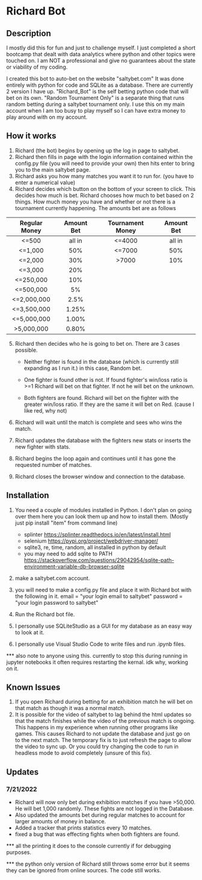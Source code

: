 # Richard Bot

## Description
I mostly did this for fun and just to challenge myself. I just completed a short bootcamp that dealt with data analytics where python and other topics were touched on. I am NOT a professional and give no guarantees about the state or viability of my coding.

I created this bot to auto-bet on the website "saltybet.com" It was done entirely with python for code and SQLite as a database. There are currently 2 version I have up. "Richard_Bot" is the self betting python code that will bet on its own. "Random Tournament Only" is a separate thing that runs random betting during a saltybet tournament only. I use this on my main account when I am too busy to play myself so I can have extra money to play around with on my account.

## How it works
1. Richard (the bot) begins by opening up the log in page to saltybet.
2. Richard then fills in page with the login information contained within the config.py file (you will need to provide your own) then hits enter to bring you to the main saltybet page.
3. Richard asks you how many matches you want it to run for. (you have to enter a numerical value)
4. Richard decides which button on the bottom of your screen to click. This decides how much is bet. Richard chooses how much to bet based on 2 things. How much money you have and whether or not there is a tournament currently happening. The amounts bet are as follows

| Regular Money | Amount Bet | Tournament Money | Amount Bet |
| :------: |:------:| :-----:| :-------: |
| <=500 | all in | <=4000 | all in |
| <=1,000 | 50% | <=7000 | 50% |
| <=2,000 | 30% | >7000 | 10% |
| <=3,000 | 20% | | |
| <=250,000 | 10% | | |
| <=500,000 | 5% | | |
| <=2,000,000| 2.5% | | |
| <=3,500,000| 1.25% | | |
| <=5,000,000| 1.00% | | |
| >5,000,000| 0.80% | | |

5. Richard then decides who he is going to bet on. There are 3 cases possible.
    *  Neither fighter is found in the database (which is currently still expanding as I run it.) in this case, Random bet.

    * One fighter is found other is not. If found fighter's win/loss ratio is >=1 Richard will bet on that fighter. If not he will bet on the unknown.

    * Both fighters are found. Richard will bet on the fighter with the greater win/loss ratio. If they are the same it will bet on Red. (cause I like red, why not)

6. Richard will wait until the match is complete and sees who wins the match.
7. Richard updates the database with the fighters new stats or inserts the new fighter with stats.
8. Richard begins the loop again and continues until it has gone the requested number of matches.
9. Richard closes the browser window and connection to the database.

## Installation
1. You need a couple of modules installed in Python. I don't plan on going over them here you can look them up and how to install them. (Mostly just pip install "item" from command line)
    * splinter  https://splinter.readthedocs.io/en/latest/install.html
    * selenium  https://pypi.org/project/webdriver-manager/
    * sqlite3, re, time, random, all installed in python by default
    * you may need to add sqlite to PATH  https://stackoverflow.com/questions/29042954/sqlite-path-environment-variable-db-browser-sqlite

2. make a saltybet.com account.

3. you will need to make a config.py file and place it with Richard bot with the following in it.
    email = "your login email to saltybet"
    password = "your login password to saltybet"
4. Run the Richard bot file.
5. I personally use SQLiteStudio as a GUI for my database as an easy way to look at it.
6. I personally use Visual Studio Code to write files and run .ipynb files.

*** also note to anyone using this. currently to stop this during running in jupyter notebooks it often requires restarting the kernal. idk why, working on it.

## Known Issues
1. If you open Richard during betting for an exhibition match he will bet on that match as though it was a normal match.
2. It is possible for the video of saltybet to lag behind the html updates so that the match finishes while the video of the previous match is ongoing. This happens in my experience when running other programs like games. This causes Richard to not update the database and just go on to the next match. The temporary fix is to just refresh the page to allow the video to sync up. Or you could try changing the code to run in headless mode to avoid completely (unsure of this fix).

## Updates
### 7/21/2022  
- Richard will now only bet during exhibition matches if you have >50,000. He will bet 1,000 randomly. These fights are not logged in the Database.
- Also updated the amounts bet during regular matches to account for larger amounts of money in balance.
- Added a tracker that prints statistics every 10 matches.
- fixed a bug that was effecting fights when both fighters are found.

*** all the printing it does to the console currently if for debugging purposes.

*** the python only version of Richard still throws some error but it seems they can be ignored from online sources. The code still works.